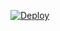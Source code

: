 

[![Deploy](https://www.herokucdn.com/deploy/button.svg)](https://heroku.com/deploy?template=https://github.com/Seikoe/Besso)

